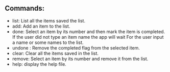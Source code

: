 ## Commands:
* list: List all the items saved the list.
* add: Add an item to the list.
* done: Select an item by its number and then mark the item is completed.
            If the user did not type an item name the app will wait
            For the user input a name or some names to the list.
* undone : Remove the completed flag from the selected item.
* clear: Clear all the items saved in the list.
* remove: Select an item by its number and remove it from the list.
* help: display the help file.